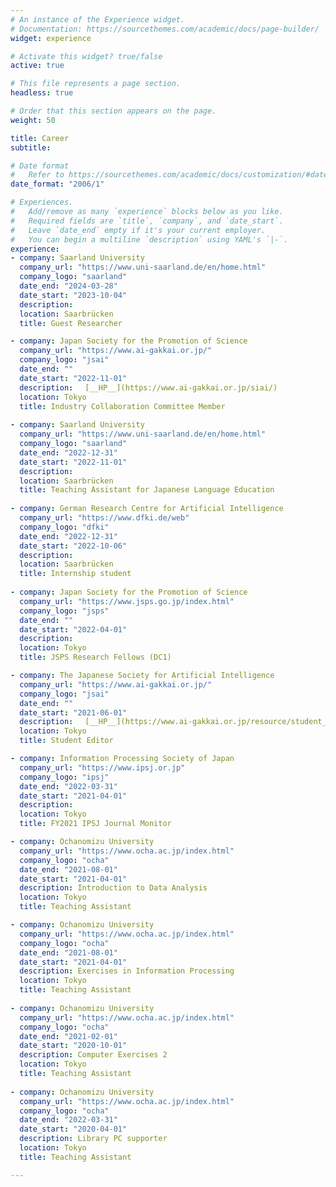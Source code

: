 ```yaml
---
# An instance of the Experience widget.
# Documentation: https://sourcethemes.com/academic/docs/page-builder/
widget: experience

# Activate this widget? true/false
active: true

# This file represents a page section.
headless: true

# Order that this section appears on the page.
weight: 50

title: Career
subtitle: 

# Date format
#   Refer to https://sourcethemes.com/academic/docs/customization/#date-format
date_format: "2006/1"

# Experiences.
#   Add/remove as many `experience` blocks below as you like.
#   Required fields are `title`, `company`, and `date_start`.
#   Leave `date_end` empty if it's your current employer.
#   You can begin a multiline `description` using YAML's `|-`.
experience:
- company: Saarland University
  company_url: "https://www.uni-saarland.de/en/home.html"
  company_logo: "saarland"
  date_end: "2024-03-28"
  date_start: "2023-10-04"
  description: 
  location: Saarbrücken
  title: Guest Researcher

- company: Japan Society for the Promotion of Science
  company_url: "https://www.ai-gakkai.or.jp/"
  company_logo: "jsai"
  date_end: ""
  date_start: "2022-11-01"
  description: 　[__HP__](https://www.ai-gakkai.or.jp/siai/)
  location: Tokyo
  title: Industry Collaboration Committee Member
  
- company: Saarland University
  company_url: "https://www.uni-saarland.de/en/home.html"
  company_logo: "saarland"
  date_end: "2022-12-31"
  date_start: "2022-11-01"
  description: 　
  location: Saarbrücken
  title: Teaching Assistant for Japanese Language Education
  
- company: German Research Centre for Artificial Intelligence
  company_url: "https://www.dfki.de/web"
  company_logo: "dfki"
  date_end: "2022-12-31"
  date_start: "2022-10-06"
  description: 
  location: Saarbrücken
  title: Internship student
  
- company: Japan Society for the Promotion of Science
  company_url: "https://www.jsps.go.jp/index.html"
  company_logo: "jsps"
  date_end: ""
  date_start: "2022-04-01"
  description: 
  location: Tokyo
  title: JSPS Research Fellows (DC1)

- company: The Japanese Society for Artificial Intelligence
  company_url: "https://www.ai-gakkai.or.jp/"
  company_logo: "jsai"
  date_end: ""
  date_start: "2021-06-01"
  description: 　[__HP__](https://www.ai-gakkai.or.jp/resource/student_forum/)
  location: Tokyo
  title: Student Editor

- company: Information Processing Society of Japan
  company_url: "https://www.ipsj.or.jp"
  company_logo: "ipsj"
  date_end: "2022-03-31"
  date_start: "2021-04-01"
  description: 
  location: Tokyo
  title: FY2021 IPSJ Journal Monitor

- company: Ochanomizu University
  company_url: "https://www.ocha.ac.jp/index.html"
  company_logo: "ocha"
  date_end: "2021-08-01"
  date_start: "2021-04-01"
  description: Introduction to Data Analysis
  location: Tokyo
  title: Teaching Assistant

- company: Ochanomizu University
  company_url: "https://www.ocha.ac.jp/index.html"
  company_logo: "ocha"
  date_end: "2021-08-01"
  date_start: "2021-04-01"
  description: Exercises in Information Processing
  location: Tokyo
  title: Teaching Assistant
  
- company: Ochanomizu University
  company_url: "https://www.ocha.ac.jp/index.html"
  company_logo: "ocha"
  date_end: "2021-02-01"
  date_start: "2020-10-01"
  description: Computer Exercises 2
  location: Tokyo
  title: Teaching Assistant
  
- company: Ochanomizu University
  company_url: "https://www.ocha.ac.jp/index.html"
  company_logo: "ocha"
  date_end: "2022-03-31"
  date_start: "2020-04-01"
  description: Library PC supporter
  location: Tokyo
  title: Teaching Assistant

---
```

